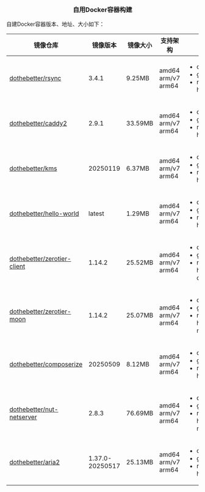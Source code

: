 <h3 align="center">自用Docker容器构建</h3>

自建Docker容器版本、地址、大小如下：

| 镜像仓库 | 镜像版本 | 镜像大小 | 支持架构 | 拉取地址 |
|---------|------|-----|----------|----------|
|[dothebetter/rsync](https://github.com/dothebetter/docker/tree/master/rsync)|3.4.1|9.25MB|amd64<br>arm/v7<br>arm64|<ul><li>docker.io/dothebetter/rsync</li><li>ghcr.io/dothebetter/rsync</li><li>registry.cn-hangzhou.aliyuncs.com/dothebetter/rsync</li></ul>|
|[dothebetter/caddy2](https://github.com/dothebetter/docker/tree/master/caddy2)|2.9.1|33.59MB|amd64<br>arm/v7<br>arm64|<ul><li>docker.io/dothebetter/caddy2</li><li>ghcr.io/dothebetter/caddy2</li><li>registry.cn-hangzhou.aliyuncs.com/dothebetter/caddy2</li></ul>|
|[dothebetter/kms](https://github.com/dothebetter/docker/tree/master/kms)|20250119|6.37MB|amd64<br>arm/v7<br>arm64|<ul><li>docker.io/dothebetter/kms</li><li>ghcr.io/dothebetter/kms</li><li>registry.cn-hangzhou.aliyuncs.com/dothebetter/kms</li></ul>|
|[dothebetter/hello-world](https://github.com/dothebetter/docker/tree/master/hello-world)|latest|1.29MB|amd64<br>arm/v7<br>arm64|<ul><li>docker.io/dothebetter/hello-world</li><li>ghcr.io/dothebetter/hello-world</li><li>registry.cn-hangzhou.aliyuncs.com/dothebetter/hello-world</li></ul>|
|[dothebetter/zerotier-client](https://github.com/dothebetter/docker/tree/master/zerotier-client)|1.14.2|25.52MB|amd64<br>arm/v7<br>arm64|<ul><li>docker.io/dothebetter/zerotier-client</li><li>ghcr.io/dothebetter/zerotier-client</li><li>registry.cn-hangzhou.aliyuncs.com/dothebetter/zerotier-client</li></ul>|
|[dothebetter/zerotier-moon](https://github.com/dothebetter/docker/tree/master/zerotier-moon)|1.14.2|25.07MB|amd64<br>arm/v7<br>arm64|<ul><li>docker.io/dothebetter/zerotier-moon</li><li>ghcr.io/dothebetter/zerotier-moon</li><li>registry.cn-hangzhou.aliyuncs.com/dothebetter/zerotier-moon</li></ul>|
|[dothebetter/composerize](https://github.com/dothebetter/docker/tree/master/composerize)|20250509|8.12MB|amd64<br>arm/v7<br>arm64|<ul><li>docker.io/dothebetter/composerize</li><li>ghcr.io/dothebetter/composerize</li><li>registry.cn-hangzhou.aliyuncs.com/dothebetter/composerize</li></ul>|
|[dothebetter/nut-netserver](https://github.com/dothebetter/docker/tree/master/nut-netserver)|2.8.3|76.69MB|amd64<br>arm/v7<br>arm64|<ul><li>docker.io/dothebetter/nut-netserver</li><li>ghcr.io/dothebetter/nut-netserver</li><li>registry.cn-hangzhou.aliyuncs.com/dothebetter/nut-netserver</li></ul>|
|[dothebetter/aria2](https://github.com/dothebetter/docker/tree/master/aria2)|1.37.0-20250517|25.13MB|amd64<br>arm/v7<br>arm64|<ul><li>docker.io/dothebetter/aria2</li><li>ghcr.io/dothebetter/aria2</li><li>registry.cn-hangzhou.aliyuncs.com/dothebetter/aria2</li></ul>|
